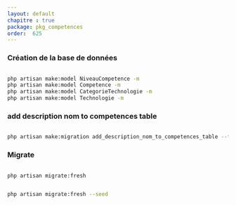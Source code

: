 ```yaml
---
layout: default
chapitre : true
package: pkg_competences
order:  625
---
```


### Création de la base de données 


````bash

php artisan make:model NiveauCompetence -m
php artisan make:model Competence -m
php artisan make:model CategorieTechnologie -m
php artisan make:model Technologie -m


````

### add description nom to competences table


````bash

php artisan make:migration add_description_nom_to_competences_table --table=competences

````

### Migrate


````bash

php artisan migrate:fresh

````

````bash

php artisan migrate:fresh --seed 

````
